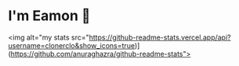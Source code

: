 # I'm Eamon 👋

<img alt="my stats src="https://github-readme-stats.vercel.app/api?username=clonerclo&show_icons=true)](https://github.com/anuraghazra/github-readme-stats">
